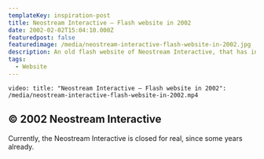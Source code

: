 ```yaml
---
templateKey: inspiration-post
title: Neostream Interactive — Flash website in 2002
date: 2002-02-02T15:04:10.000Z
featuredpost: false
featuredimage: /media/neostream-interactive-flash-website-in-2002.jpg
description: An old flash website of Neostream Interactive, that has inspired me quite a lot in my teenage.
tags:
  - Website
---
```


`video: title: "Neostream Interactive — Flash website in 2002": /media/neostream-interactive-flash-website-in-2002.mp4`

## © 2002 Neostream Interactive

Currently, the Neostream Interactive is closed for real, since some years already.
